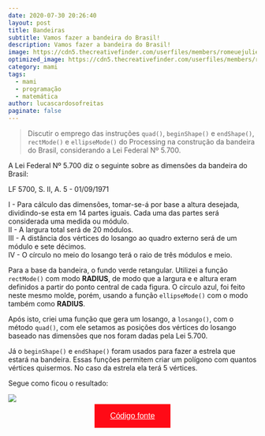 ```yaml
---
date: 2020-07-30 20:26:40
layout: post
title: Bandeiras
subtitle: Vamos fazer a bandeira do Brasil!
description: Vamos fazer a bandeira do Brasil!
image: https://cdn5.thecreativefinder.com/userfiles/members/romeuejulieta/26822/optimized-maxW950-00399_Morya_ID_Bandeira_003_low_900.jpg
optimized_image: https://cdn5.thecreativefinder.com/userfiles/members/romeuejulieta/26822/optimized-maxW950-00399_Morya_ID_Bandeira_003_low_900.jpg
category: mami
tags:
  - mami
  - programação
  - matemática
author: lucascardosofreitas
paginate: false
---
```


>  Discutir o emprego das instruções `quad()`, `beginShape()` e `endShape()`, `rectMode()` e `ellipseMode()` do Processing na construção da bandeira do Brasil, considerando a Lei Federal Nº 5.700.

A Lei Federal Nº 5.700 diz o seguinte sobre as dimensões da bandeira do Brasil:

LF 5700, S. II, A. 5 - 01/09/1971

I - Para cálculo das dimensões, tomar-se-á por base a altura desejada,
dividindo-se esta em 14 partes iguais. Cada uma das partes será
considerada uma medida ou módulo. <br>
II - A largura total será de 20 módulos. <br>
III - A distância dos vértices do losango ao quadro externo será de um
módulo e sete décimos. <br>
IV - O círculo no meio do losango terá o raio de três módulos e meio.

Para a base da bandeira, o fundo verde retangular. Utilizei a função `rectMode()` com modo <strong>RADIUS</strong>, de modo que a largura e e altura eram definidos a partir do ponto central de cada figura. O círculo azul, foi feito neste mesmo molde, porém, usando a função `ellipseMode()` com o modo também como <strong>RADIUS</strong>.

Após isto, criei uma função que gera um losango, a `losango()`, com o método `quad()`, com ele setamos as posições dos vértices do losango baseado nas dimensões que nos foram dadas pela Lei 5.700.

Já o `beginShape()` e `endShape()` foram usados para fazer a estrela que estará na bandeira. Essas funções permitem criar um polígono com quantos vértices quisermos. No caso da estrela ela terá 5 vértices.

Segue como ficou o resultado:

<img src="lukas380.github.io\assets\img\Resultados atividades">

<center>
  <button style="background-color: #ff0a16; border: none; padding: 15px 32px; text-align: center; text-decoration: none; display: inline-block; font-size: 16px; margin: 4px 2px; cursor: pointer;"> 
  <a href="https://drive.google.com/drive/folders/17G2JcI1A4nSlcLDsIHuCcOrzW-bu4Fyt" style="color: white;">Código fonte</a>
  </button>
</center>